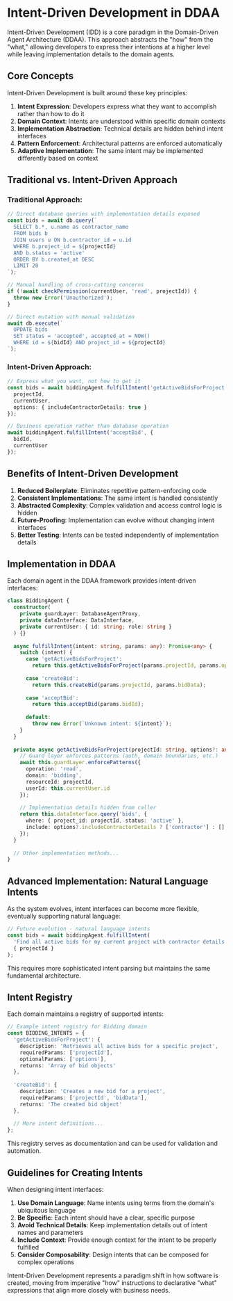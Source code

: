 # Intent-Driven Development in DDAA

Intent-Driven Development (IDD) is a core paradigm in the Domain-Driven Agent Architecture (DDAA). This approach abstracts the "how" from the "what," allowing developers to express their intentions at a higher level while leaving implementation details to the domain agents.

## Core Concepts

Intent-Driven Development is built around these key principles:

1. **Intent Expression**: Developers express what they want to accomplish rather than how to do it
2. **Domain Context**: Intents are understood within specific domain contexts
3. **Implementation Abstraction**: Technical details are hidden behind intent interfaces
4. **Pattern Enforcement**: Architectural patterns are enforced automatically
5. **Adaptive Implementation**: The same intent may be implemented differently based on context

## Traditional vs. Intent-Driven Approach

### Traditional Approach:

```typescript
// Direct database queries with implementation details exposed
const bids = await db.query(`
  SELECT b.*, u.name as contractor_name
  FROM bids b
  JOIN users u ON b.contractor_id = u.id
  WHERE b.project_id = ${projectId}
  AND b.status = 'active'
  ORDER BY b.created_at DESC
  LIMIT 20
`);

// Manual handling of cross-cutting concerns
if (!await checkPermission(currentUser, 'read', projectId)) {
  throw new Error('Unauthorized');
}

// Direct mutation with manual validation
await db.execute(`
  UPDATE bids
  SET status = 'accepted', accepted_at = NOW()
  WHERE id = ${bidId} AND project_id = ${projectId}
`);
```

### Intent-Driven Approach:

```typescript
// Express what you want, not how to get it
const bids = await biddingAgent.fulfillIntent('getActiveBidsForProject', {
  projectId,
  currentUser,
  options: { includeContractorDetails: true }
});

// Business operation rather than database operation
await biddingAgent.fulfillIntent('acceptBid', {
  bidId,
  currentUser
});
```

## Benefits of Intent-Driven Development

1. **Reduced Boilerplate**: Eliminates repetitive pattern-enforcing code
2. **Consistent Implementations**: The same intent is handled consistently
3. **Abstracted Complexity**: Complex validation and access control logic is hidden
4. **Future-Proofing**: Implementation can evolve without changing intent interfaces
5. **Better Testing**: Intents can be tested independently of implementation details

## Implementation in DDAA

Each domain agent in the DDAA framework provides intent-driven interfaces:

```typescript
class BiddingAgent {
  constructor(
    private guardLayer: DatabaseAgentProxy,
    private dataInterface: DataInterface,
    private currentUser: { id: string; role: string }
  ) {}
  
  async fulfillIntent(intent: string, params: any): Promise<any> {
    switch (intent) {
      case 'getActiveBidsForProject':
        return this.getActiveBidsForProject(params.projectId, params.options);
      
      case 'createBid':
        return this.createBid(params.projectId, params.bidData);
      
      case 'acceptBid':
        return this.acceptBid(params.bidId);
      
      default:
        throw new Error(`Unknown intent: ${intent}`);
    }
  }
  
  private async getActiveBidsForProject(projectId: string, options?: any): Promise<any[]> {
    // Guard layer enforces patterns (auth, domain boundaries, etc.)
    await this.guardLayer.enforcePatterns({
      operation: 'read',
      domain: 'bidding',
      resourceId: projectId,
      userId: this.currentUser.id
    });
    
    // Implementation details hidden from caller
    return this.dataInterface.query('bids', {
      where: { project_id: projectId, status: 'active' },
      include: options?.includeContractorDetails ? ['contractor'] : []
    });
  }
  
  // Other implementation methods...
}
```

## Advanced Implementation: Natural Language Intents

As the system evolves, intent interfaces can become more flexible, eventually supporting natural language:

```typescript
// Future evolution - natural language intents
const bids = await biddingAgent.fulfillIntent(
  'Find all active bids for my current project with contractor details',
  { projectId }
);
```

This requires more sophisticated intent parsing but maintains the same fundamental architecture.

## Intent Registry

Each domain maintains a registry of supported intents:

```typescript
// Example intent registry for Bidding domain
const BIDDING_INTENTS = {
  'getActiveBidsForProject': {
    description: 'Retrieves all active bids for a specific project',
    requiredParams: ['projectId'],
    optionalParams: ['options'],
    returns: 'Array of bid objects'
  },
  
  'createBid': {
    description: 'Creates a new bid for a project',
    requiredParams: ['projectId', 'bidData'],
    returns: 'The created bid object'
  },
  
  // More intent definitions...
};
```

This registry serves as documentation and can be used for validation and automation.

## Guidelines for Creating Intents

When designing intent interfaces:

1. **Use Domain Language**: Name intents using terms from the domain's ubiquitous language
2. **Be Specific**: Each intent should have a clear, specific purpose
3. **Avoid Technical Details**: Keep implementation details out of intent names and parameters
4. **Include Context**: Provide enough context for the intent to be properly fulfilled
5. **Consider Composability**: Design intents that can be composed for complex operations

Intent-Driven Development represents a paradigm shift in how software is created, moving from imperative "how" instructions to declarative "what" expressions that align more closely with business needs.
